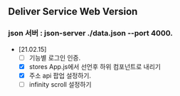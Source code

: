 ## Deliver Service Web Version

### json 서버 : json-server ./data.json --port 4000.

- [21.02.15]
  - [ ] 기능별 로그인 인증.
  - [x] stores App.js에서 선언후 하위 컴포넌트로 내리기
  - [x] 주소 api 팝업 설정하기.
  - [ ] infinity scroll 설정하기
